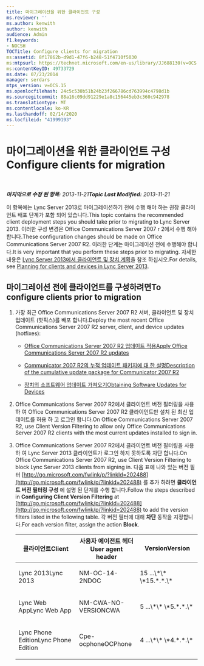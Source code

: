 ```yaml
---
title: 마이그레이션을 위한 클라이언트 구성
ms.reviewer: ''
ms.author: kenwith
author: kenwith
audience: Admin
f1.keywords:
- NOCSH
TOCTitle: Configure clients for migration
ms:assetid: 8f17862b-d9d1-47f6-b248-51f4710f5030
ms:mtpsurl: https://technet.microsoft.com/en-us/library/JJ688130(v=OCS.15)
ms:contentKeyID: 49733729
ms.date: 07/23/2014
manager: serdars
mtps_version: v=OCS.15
ms.openlocfilehash: 24c5c530b51b24b23f266786cd763994c4798d1b
ms.sourcegitcommit: 88a16c09dd91229e1a8c156445eb3c360c942978
ms.translationtype: MT
ms.contentlocale: ko-KR
ms.lasthandoff: 02/14/2020
ms.locfileid: "41999193"
---
```

<div data-xmlns="http://www.w3.org/1999/xhtml">

<div class="topic" data-xmlns="http://www.w3.org/1999/xhtml" data-msxsl="urn:schemas-microsoft-com:xslt" data-cs="http://msdn.microsoft.com/">

<div data-asp="http://msdn2.microsoft.com/asp">

# <a name="configure-clients-for-migration"></a><span data-ttu-id="6ae0b-102">마이그레이션을 위한 클라이언트 구성</span><span class="sxs-lookup"><span data-stu-id="6ae0b-102">Configure clients for migration</span></span>

</div>

<div id="mainSection">

<div id="mainBody">

<span> </span>

<span data-ttu-id="6ae0b-103">_**마지막으로 수정 된 항목:** 2013-11-21_</span><span class="sxs-lookup"><span data-stu-id="6ae0b-103">_**Topic Last Modified:** 2013-11-21_</span></span>

<span data-ttu-id="6ae0b-104">이 항목에는 Lync Server 2013로 마이그레이션하기 전에 수행 해야 하는 권장 클라이언트 배포 단계가 포함 되어 있습니다.</span><span class="sxs-lookup"><span data-stu-id="6ae0b-104">This topic contains the recommended client deployment steps you should take prior to migrating to Lync Server 2013.</span></span> <span data-ttu-id="6ae0b-105">이러한 구성 변경은 Office Communications Server 2007 r 2에서 수행 해야 합니다.</span><span class="sxs-lookup"><span data-stu-id="6ae0b-105">These configuration changes should be made on Office Communications Server 2007 R2.</span></span> <span data-ttu-id="6ae0b-106">이러한 단계는 마이그레이션 전에 수행해야 합니다.</span><span class="sxs-lookup"><span data-stu-id="6ae0b-106">It is very important that you perform these steps prior to migrating.</span></span> <span data-ttu-id="6ae0b-107">자세한 내용은 [Lync Server 2013에서 클라이언트 및 장치 계획](lync-server-2013-planning-for-clients-and-devices.md)을 참조 하십시오.</span><span class="sxs-lookup"><span data-stu-id="6ae0b-107">For details, see [Planning for clients and devices in Lync Server 2013](lync-server-2013-planning-for-clients-and-devices.md).</span></span>

<div>

## <a name="to-configure-clients-prior-to-migration"></a><span data-ttu-id="6ae0b-108">마이그레이션 전에 클라이언트를 구성하려면</span><span class="sxs-lookup"><span data-stu-id="6ae0b-108">To configure clients prior to migration</span></span>

1.  <span data-ttu-id="6ae0b-109">가장 최근 Office Communications Server 2007 R2 서버, 클라이언트 및 장치 업데이트 (핫픽스)를 배포 합니다.</span><span class="sxs-lookup"><span data-stu-id="6ae0b-109">Deploy the most recent Office Communications Server 2007 R2 server, client, and device updates (hotfixes):</span></span>
    
      - [<span data-ttu-id="6ae0b-110">Office Communications Server 2007 R2 업데이트 적용</span><span class="sxs-lookup"><span data-stu-id="6ae0b-110">Apply Office Communications Server 2007 R2 updates</span></span>](apply-office-communications-server-2007-r2-updates.md)
    
      - [<span data-ttu-id="6ae0b-111">Communicator 2007 R2의 누적 업데이트 패키지에 대 한 설명</span><span class="sxs-lookup"><span data-stu-id="6ae0b-111">Description of the cumulative update package for Communicator 2007 R2</span></span>](http://go.microsoft.com/fwlink/p/?linkid=335808)
    
      - [<span data-ttu-id="6ae0b-112">장치의 소프트웨어 업데이트 가져오기</span><span class="sxs-lookup"><span data-stu-id="6ae0b-112">Obtaining Software Updates for Devices</span></span>](http://go.microsoft.com/fwlink/?linkid=335809)

2.  <span data-ttu-id="6ae0b-113">Office Communications Server 2007 R2에서 클라이언트 버전 필터링을 사용 하 여 Office Communications Server 2007 R2 클라이언트만 설치 된 최신 업데이트를 허용 하 고 로그인 합니다.</span><span class="sxs-lookup"><span data-stu-id="6ae0b-113">On Office Communications Server 2007 R2, use Client Version Filtering to allow only Office Communications Server 2007 R2 clients with the most current updates installed to sign in.</span></span>

3.  <span data-ttu-id="6ae0b-114">Office Communications Server 2007 R2에서 클라이언트 버전 필터링을 사용 하 여 Lync Server 2013 클라이언트가 로그인 하지 못하도록 차단 합니다.</span><span class="sxs-lookup"><span data-stu-id="6ae0b-114">On Office Communications Server 2007 R2, use Client Version Filtering to block Lync Server 2013 clients from signing in.</span></span> <span data-ttu-id="6ae0b-115">다음 표에 나와 있는 버전 필터 [http://go.microsoft.com/fwlink/p/?linkId=202488](http://go.microsoft.com/fwlink/p/?linkid=202488) 를 추가 하려면 **클라이언트 버전 필터링 구성** 에 설명 된 단계를 수행 합니다.</span><span class="sxs-lookup"><span data-stu-id="6ae0b-115">Follow the steps described in **Configuring Client Version Filtering** at [http://go.microsoft.com/fwlink/p/?linkId=202488](http://go.microsoft.com/fwlink/p/?linkid=202488) to add the version filters listed in the following table.</span></span> <span data-ttu-id="6ae0b-116">각 버전 필터에 대해 **차단** 동작을 지정합니다.</span><span class="sxs-lookup"><span data-stu-id="6ae0b-116">For each version filter, assign the action **Block**.</span></span>
    
    
    <table>
    <colgroup>
    <col style="width: 33%" />
    <col style="width: 33%" />
    <col style="width: 33%" />
    </colgroup>
    <thead>
    <tr class="header">
    <th><span data-ttu-id="6ae0b-117">클라이언트</span><span class="sxs-lookup"><span data-stu-id="6ae0b-117">Client</span></span></th>
    <th><span data-ttu-id="6ae0b-118">사용자 에이전트 헤더</span><span class="sxs-lookup"><span data-stu-id="6ae0b-118">User agent header</span></span></th>
    <th><span data-ttu-id="6ae0b-119">Version</span><span class="sxs-lookup"><span data-stu-id="6ae0b-119">Version</span></span></th>
    </tr>
    </thead>
    <tbody>
    <tr class="odd">
    <td><p><span data-ttu-id="6ae0b-120">Lync 2013</span><span class="sxs-lookup"><span data-stu-id="6ae0b-120">Lync 2013</span></span></p></td>
    <td><p><span data-ttu-id="6ae0b-121">NM-OC-14-2ND</span><span class="sxs-lookup"><span data-stu-id="6ae0b-121">OC</span></span></p></td>
    <td><p><span data-ttu-id="6ae0b-122">15 ...\*\* \*</span><span class="sxs-lookup"><span data-stu-id="6ae0b-122">15.*.*.\*</span></span></p></td>
    </tr>
    <tr class="even">
    <td><p><span data-ttu-id="6ae0b-123">Lync Web App</span><span class="sxs-lookup"><span data-stu-id="6ae0b-123">Lync Web App</span></span></p></td>
    <td><p><span data-ttu-id="6ae0b-124">NM-CWA-NO-VERSION</span><span class="sxs-lookup"><span data-stu-id="6ae0b-124">CWA</span></span></p></td>
    <td><p><span data-ttu-id="6ae0b-125">5 ...\*\* \*</span><span class="sxs-lookup"><span data-stu-id="6ae0b-125">5.*.*.\*</span></span></p></td>
    </tr>
    <tr class="odd">
    <td><p><span data-ttu-id="6ae0b-126">Lync Phone Edition</span><span class="sxs-lookup"><span data-stu-id="6ae0b-126">Lync Phone Edition</span></span></p></td>
    <td><p><span data-ttu-id="6ae0b-127">Cpe-ocphone</span><span class="sxs-lookup"><span data-stu-id="6ae0b-127">OCPhone</span></span></p></td>
    <td><p><span data-ttu-id="6ae0b-128">4 ...\*\* \*</span><span class="sxs-lookup"><span data-stu-id="6ae0b-128">4.*.*.\*</span></span></p></td>
    </tr>
    </tbody>
    </table>


</div>

</div>

<span> </span>

</div>

</div>

</div>

